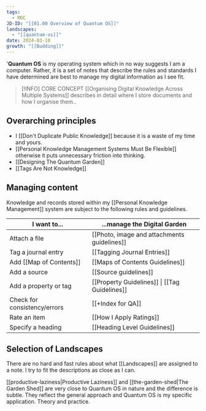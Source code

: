 ```yaml
---
tags:
  - MOC
JD-ID: "[[01.00 Overview of Quantum OS]]"
landscapes:
  - "[[quantum-os]]"
date: 2024-03-10
growth: "[[Budding]]"
---
```

'**Quantum OS** is my operating system which in no way suggests I am a computer. Rather, it is a set of notes that describe the rules and standards I have determined are best to manage my digital information as I see fit. 

> [!INFO] CORE CONCEPT
> [[Organising Digital Knowledge Across Multiple Systems]] describes in detail where I store documents and how I organise them..

## Overarching principles

- I [[Don't Duplicate Public Knowledge]] because it is a waste of my time and yours.
- [[Personal Knowledge Management Systems Must Be Flexible]] otherwise it puts unnecessary friction into thinking.
- [[Designing The Quantum Garden]]
- [[Tags Are Not Knowledge]]
## Managing content
Knowledge and records stored within my [[Personal Knowledge Management]] system are subject to the following rules and guidelines.

| I want to...                 | ...manage the Digital Garden                  |
| ---------------------------- | --------------------------------------------- |
| Attach a file                | [[Photo, image and attachments guidelines]]   |
| Tag a journal entry          | [[Tagging Journal Entries]]                   |
| Add [[Map of Contents]]      | [[Maps of Contents Guidelines]]               |
| Add a source                 | [[Source guidelines]]                         |
| Add a property or tag        | [[Property Guidelines]] \| [[Tag Guidelines]] |
| Check for consistency/errors | [[+Index for QA]]                             |
| Rate an item                 | [[How I Apply Ratings]]                       |
| Specify a heading            | [[Heading Level Guidelines]]                  |
## Selection of Landscapes
There are no hard and fast rules about what [[Landscapes]] are assigned to a note. I try to fit the descriptions as close as I can.

[[productive-laziness|Productive Laziness]] and [[the-garden-shed|The Garden Shed]] are very close to Quantum OS in nature and the difference is subtle. They reflect the general approach and Quantum OS is my specific application. Theory and practice.